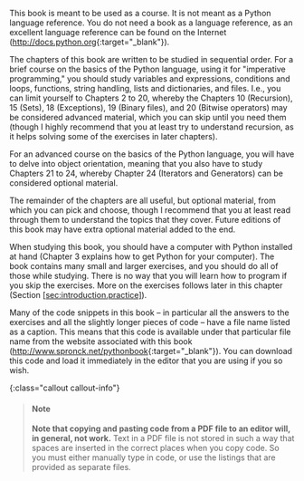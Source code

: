 This book is meant to be used as a course. It is not meant as a Python
language reference. You do not need a book as a language reference, as
an excellent language reference can be found on the Internet
(<http://docs.python.org>{:target="_blank"}).

The chapters of this book are written to be studied in sequential order.
For a brief course on the basics of the Python language, using it for
"imperative programming," you should study variables and expressions,
conditions and loops, functions, string handling, lists and
dictionaries, and files. I.e., you can limit yourself to Chapters
2
to
20,
whereby the Chapters
10
(Recursion),
15
(Sets),
18
(Exceptions),
19
(Binary files), and
20
(Bitwise operators) may be considered advanced material, which you can
skip until you need them (though I highly recommend that you at least
try to understand recursion, as it helps solving some of the exercises
in later chapters).

For an advanced course on the basics of the Python language, you will
have to delve into object orientation, meaning that you also have to
study Chapters
21
to
24,
whereby Chapter
24
(Iterators and Generators) can be considered optional material.

The remainder of the chapters are all useful, but optional material,
from which you can pick and choose, though I recommend that you at least
read through them to understand the topics that they cover. Future
editions of this book may have extra optional material added to the end.

When studying this book, you should have a computer with Python
installed at hand (Chapter
3
explains how to get Python for your computer). The book contains many
small and larger exercises, and you should do all of those while
studying. There is no way that you will learn how to program if you skip
the exercises. More on the exercises follows later in this chapter
(Section
<a href="#sec:introduction.practice" data-reference-type="ref" data-reference="sec:introduction.practice">[sec:introduction.practice]</a>).

Many of the code snippets in this book – in particular all the answers
to the exercises and all the slightly longer pieces of code – have a
file name listed as a caption. This means that this code is available
under that particular file name from the website associated with this
book (<http://www.spronck.net/pythonbook>{:target="_blank"}). You can download this code
and load it immediately in the editor that you are using if you so wish.

{:class="callout callout-info"}
> #### Note
> **Note that copying and pasting code from a PDF file to an editor will, in general, not work.** Text in a PDF file is not stored in such a way that spaces are inserted in the correct places when you copy code. So you must either manually type in code, or use the listings that are provided as separate files.
